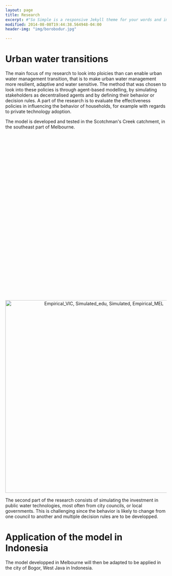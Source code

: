 ```yaml
---
layout: page
title: Research
excerpt: #"So Simple is a responsive Jekyll theme for your words and images."
modified: 2014-08-08T19:44:38.564948-04:00
header-img: "img/borobodur.jpg"

---
```


   
# Urban water transitions

The main focus of my research to look into ploicies than can enable urban water management transition, that is to make urban water management more resilient, adaptive and water sensitive. 
The method that was chosen to look into these policies is through agent-based modelling, by simulating stakeholders as decentralised agents and by defining their behavior or decision rules.
A part of the research is to evaluate the effectiveness policies in influencing the behavior of households, for example with regards to private technology adoption.
   
The model is developed and tested in the Scotchman's Creek catchment, in the southeast part of Melbourne.
<br>

<div class="fluidMedia">
    <iframe src="" frameborder="0" width="750" height="500" src="catchment.html"></iframe>
</div>

<br>
<div>
    <a href="https://plot.ly/~ACas/78/" target="_blank" title="Empirical_VIC, Simulated_edu, Simulated, Empirical_MEL" style="display: block; text-align: center;"><img src="https://plot.ly/~ACas/78.png" alt="Empirical_VIC, Simulated_edu, Simulated, Empirical_MEL" style="max-width: 100%;width: 600px;"  width="600" onerror="this.onerror=null;this.src='https://plot.ly/404.png';" /></a>
    <script data-plotly="ACas:78"  src="https://plot.ly/embed.js" async></script>
</div>


The second part of the research consists of simulating the investment in public water technologies, most often from city councils, or local governments.
This is challenging since the behavior is likely to change from one council to another and multiple decision rules are to be developped.

# Application of the model in Indonesia

The model developped in Melbourne will then be adapted to be applied in the city of Bogor, West Java in Indonesia.

<div class="fluidMedia">
    <iframe src="" frameborder="0" src="bogor_map.html"></iframe>
</div>

<!--The codes to get this map can be found [here](map_test.html "Maps")-->

<!--<p> Make graph with Dimple.js </p>
<head>
  <script src="http://d3js.org/d3.v3.min.js"></script>
  <script src="http://dimplejs.org/dist/dimple.v2.1.6.min.js"></script>
</head>
<body>
  <script type="text/javascript">
    var svg = dimple.newSvg("body", 800, 600);
    var data = [
      { "Word":"Hello", "Awesomeness":2000 },
      { "Word":"World", "Awesomeness":3000 }
    ];
    var chart = new dimple.chart(svg, data);
    chart.addCategoryAxis("x", "Word");
    chart.addMeasureAxis("y", "Awesomeness");
    chart.addSeries(null, dimple.plot.bar);
    chart.draw();
  </script>
</body>-->



    



